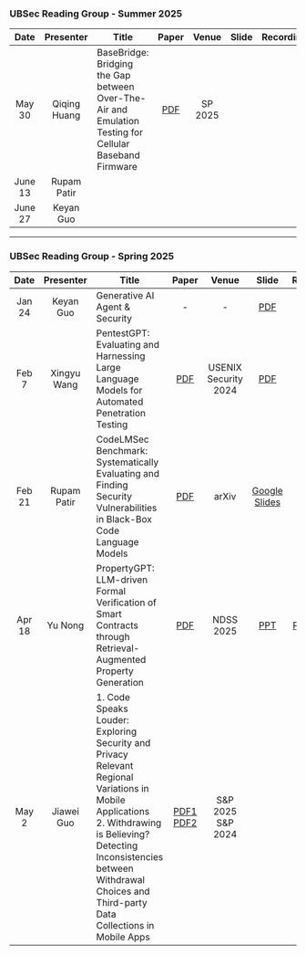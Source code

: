 
### UBSec Reading Group - Summer 2025

|Date|Presenter|Title|Paper|Venue|Slide|Recording|
|:-:|:-:|-|:-:|:-:|:-:|:-:|
|May 30| Qiqing Huang | BaseBridge: Bridging the Gap between Over-The-Air and Emulation Testing for Cellular Baseband Firmware | [PDF](https://csdl-downloads.ieeecomputer.org/proceedings/sp/2025/2236/00/223600b101.pdf?Expires=1748620859&Policy=eyJTdGF0ZW1lbnQiOlt7IlJlc291cmNlIjoiaHR0cHM6Ly9jc2RsLWRvd25sb2Fkcy5pZWVlY29tcHV0ZXIub3JnL3Byb2NlZWRpbmdzL3NwLzIwMjUvMjIzNi8wMC8yMjM2MDBiMTAxLnBkZiIsIkNvbmRpdGlvbiI6eyJEYXRlTGVzc1RoYW4iOnsiQVdTOkVwb2NoVGltZSI6MTc0ODYyMDg1OX19fV19&Signature=wRrhJuUiJs6OA5xRmABIE7jZkwtAuoe3zw2CpiqGCS~ZqebG5iuugEagbzB8QnTsDnoPG1wbEHriqslQdh8wkkdVTCuqqgAOjwsPnik4Nbm~ZKoHDBK8wsN2U1NE-kECfoTaMcftbVQEcjEYHx-Gyik2AqG29~-ScZUebMPHBkpppRqUa3-1znPITlICFNRP4UCSL4o~oqhhscz805K9RAB~BvxJTROxSNrW8RSmQVTFpSx96FXTX2FCDmUVUmsOhFyWJO4dt401J63yvzTk-ZzWgAUr6xG4G8S-~ZKbbxrO7UyZMK6FKdYo~e2t3GJYbF2PEE4J-NyO2VvpuiUOLg__&Key-Pair-Id=K12PMWTCQBDMDT)  | SP 2025 | | |
|June 13| Rupam Patir | | | | | |
|June 27| Keyan Guo | | | | | | 


---

### UBSec Reading Group - Spring 2025

|Date|Presenter|Title|Paper|Venue|Slide|Recording|
|:-:|:-:|-|:-:|:-:|:-:|:-:|
|Jan 24|Keyan Guo|Generative AI Agent & Security|-|-|[PDF](./Resource/Spring2025/Generative%20AI%20Agents.pdf)|-|
|Feb 7|Xingyu Wang|PentestGPT: Evaluating and Harnessing Large Language Models for Automated Penetration Testing|[PDF](https://www.usenix.org/system/files/usenixsecurity24-deng.pdf)|USENIX Security 2024|[PDF](./Resource/Spring2025/Pentestwith%20LLM.pdf)|-|
|Feb 21| Rupam Patir | CodeLMSec Benchmark: Systematically Evaluating and Finding Security Vulnerabilities in Black-Box Code Language Models | [PDF](https://arxiv.org/pdf/2302.04012) | arXiv | [Google Slides](https://docs.google.com/presentation/d/1lHTKFVmZTK9rdzx7QA9bSxzcLLWBtdTBwVVJd_4bcKg/edit?usp=sharing) |-|
|Apr 18| Yu Nong | PropertyGPT: LLM-driven Formal Verification of Smart Contracts through Retrieval-Augmented Property Generation | [PDF](https://arxiv.org/abs/2405.02580) | NDSS 2025 | [PPT](./Resource/Spring2025/Yu_PropertyGPT.pptx) | [Recording](https://buffalo.box.com/s/lsidt3ds8z4qf8w4blbk8027fmnfm4ke) |
|May 2| Jiawei Guo | 1. Code Speaks Louder: Exploring Security and Privacy Relevant Regional Variations in Mobile Applications <br> 2. Withdrawing is Believing? Detecting Inconsistencies between Withdrawal Choices and Third-party Data Collections in Mobile Apps | [PDF1](https://chapering.github.io/pubs/sp25jiawei.pdf) <br> [PDF2](https://ieeexplore.ieee.org/stamp/stamp.jsp?tp=&arnumber=10646600)| S&P 2025 <br> S&P 2024  | | |


